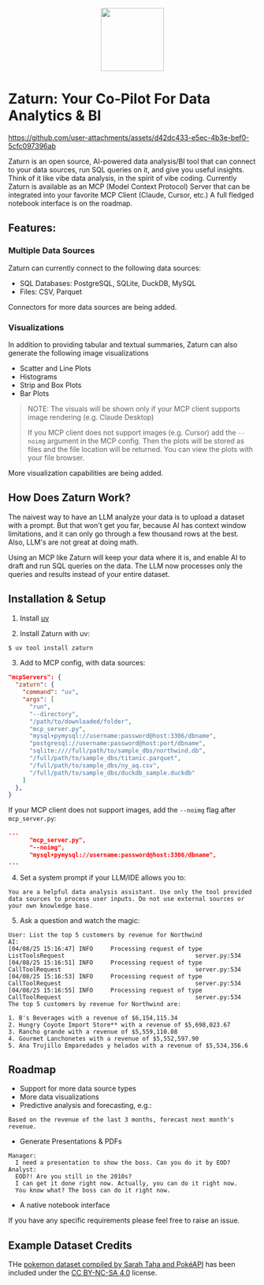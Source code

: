 <p align="center">
  <img src="brand/logo.png" width="128" height="128">
</p>

# Zaturn: Your Co-Pilot For Data Analytics & BI

https://github.com/user-attachments/assets/d42dc433-e5ec-4b3e-bef0-5cfc097396ab

Zaturn is an open source, AI-powered data analysis/BI tool that can connect to your data sources, run SQL queries on it, and give you useful insights. Think of it like vibe data analysis, in the spirit of vibe coding. Currently Zaturn is available as an MCP (Model Context Protocol) Server that can be integrated into your favorite MCP Client (Claude, Cursor, etc.) A full fledged notebook interface is on the roadmap.

## Features:

### Multiple Data Sources 
Zaturn can currently connect to the following data sources: 
- SQL Databases: PostgreSQL, SQLite, DuckDB, MySQL
- Files: CSV, Parquet

Connectors for more data sources are being added.

### Visualizations
In addition to providing tabular and textual summaries, Zaturn can also generate the following image visualizations

- Scatter and Line Plots
- Histograms
- Strip and Box Plots
- Bar Plots

> NOTE: The visuals will be shown only if your MCP client supports image rendering (e.g. Claude Desktop)
> 
> If you MCP client does not support images (e.g. Cursor) add the `--noimg` argument in the MCP config. Then the plots will be stored as files and the file location will be returned. You can view the plots with your file browser.

More visualization capabilities are being added.


## How Does Zaturn Work?

The naivest way to have an LLM analyze your data is to upload a dataset with a prompt. But that won't get you far, because AI has context window limitations, and it can only go through a few thousand rows at the best. Also, LLM's are not great at doing math.

Using an MCP like Zaturn will keep your data where it is, and enable AI to draft and run SQL queries on the data. The LLM now processes only the queries and results instead of your entire dataset.

## Installation & Setup
1. Install [uv](https://docs.astral.sh/uv/getting-started/installation/#installation-methods)

2. Install Zaturn with uv:
```bash
$ uv tool install zaturn
```

3. Add to MCP config, with data sources:
```json
"mcpServers": {
  "zaturn": {
    "command": "uv",
    "args": [
      "run",
      "--directory",
      "/path/to/downloaded/folder",
      "mcp_server.py",
      "mysql+pymysql://username:password@host:3306/dbname",
      "postgresql://username:password@host:port/dbname",
      "sqlite:////full/path/to/sample_dbs/northwind.db",
      "/full/path/to/sample_dbs/titanic.parquet",
      "/full/path/to/sample_dbs/ny_aq.csv",
      "/full/path/to/sample_dbs/duckdb_sample.duckdb"
    ]
  },
}
```

If your MCP client does not support images, add the `--noimg` flag after `mcp_server.py`:
```json
...
      "mcp_server.py",
      "--noimg",
      "mysql+pymysql://username:password@host:3306/dbname",
...
```


4. Set a system prompt if your LLM/IDE allows you to:
```
You are a helpful data analysis assistant. Use only the tool provided data sources to process user inputs. Do not use external sources or your own knowledge base.
```

5. Ask a question and watch the magic:
```
User: List the top 5 customers by revenue for Northwind
AI: 
[04/08/25 15:16:47] INFO     Processing request of type ListToolsRequest                                     server.py:534
[04/08/25 15:16:51] INFO     Processing request of type CallToolRequest                                      server.py:534
[04/08/25 15:16:53] INFO     Processing request of type CallToolRequest                                      server.py:534
[04/08/25 15:16:55] INFO     Processing request of type CallToolRequest                                      server.py:534
The top 5 customers by revenue for Northwind are:

1. B's Beverages with a revenue of $6,154,115.34
2. Hungry Coyote Import Store** with a revenue of $5,698,023.67
3. Rancho grande with a revenue of $5,559,110.08
4. Gourmet Lanchonetes with a revenue of $5,552,597.90
5. Ana Trujillo Emparedados y helados with a revenue of $5,534,356.6
```

## Roadmap

- Support for more data source types
- More data visualizations
- Predictive analysis and forecasting, e.g.:
```
Based on the revenue of the last 3 months, forecast next month's revenue.
```
- Generate Presentations & PDFs
```
Manager: 
  I need a presentation to show the boss. Can you do it by EOD?
Analyst: 
  EOD?! Are you still in the 2010s? 
  I can get it done right now. Actually, you can do it right now.
  You know what? The boss can do it right now.
```
- A native notebook interface 

If you have any specific requirements please feel free to raise an issue.


## Example Dataset Credits

THe [pokemon dataset compiled by Sarah Taha and PokéAPI](https://www.kaggle.com/datasets/sarahtaha/1025-pokemon) has been included under the [CC BY-NC-SA 4.0](https://creativecommons.org/licenses/by-nc-sa/4.0/) license.
